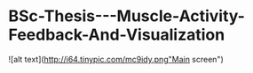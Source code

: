 # BSc-Thesis---Muscle-Activity-Feedback-And-Visualization



![alt text](http://i64.tinypic.com/mc9idy.png"Main screen")
